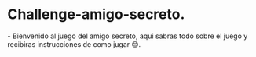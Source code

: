 <h1>Challenge-amigo-secreto.</h1>
- Bienvenido al juego del amigo secreto, aqui sabras todo sobre el juego y recibiras instrucciones de como jugar 😊.
